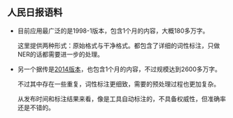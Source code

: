 ## 人民日报语料

+ 目前应用最广泛的是1998-1版本，包含1个月的内容，大概180多万字。</p>
这里提供两种形式：原始格式与干净格式。都包含了详细的词性标注，只做NER的话都需要进一步的处理。

+ 另一个据传是[2014版本](https://pan.baidu.com/s/1hq3KKXe)，也包含1个月的内容，不过规模达到2600多万字。</p>
不过其中存在一些重复，词性标注更细致，需要的预处理过程也更加复杂。</p>
从发布时间和标注结果来看，像是工具自动标注的，不具备权威性，但准确率还是不错的。
